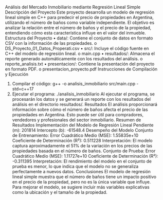 Análisis del Mercado Inmobiliario mediante Regresión Lineal Simple
Descripción del Proyecto
Este proyecto desarrolla un modelo de regresión lineal simple en C++ para predecir el precio de propiedades en Argentina, utilizando el número de baños como variable independiente. El objetivo es analizar la relación entre el número de baños y el precio de la propiedad, entendiendo cómo esta característica influye en el valor del inmueble.
Estructura del Proyecto
•	data/: Contiene el conjunto de datos en formato CSV con la información de las propiedades.
o	DS_Proyecto_01_Datos_Properati.csv
•	src/: Incluye el código fuente en C++ del modelo de regresión lineal.
o	main.cpp
•	resultados/: Almacena el reporte generado automáticamente con los resultados del análisis.
o	reporte_analisis.txt
•	presentacion/: Contiene la presentación del proyecto en formato PDF.
o	presentacion_proyecto.pdf
Instrucciones de Compilación y Ejecución
1.	Compilar el código:
g++ -o analisis_inmobiliario src/main.cpp -std=c++17
2.	Ejecutar el programa:
./analisis_inmobiliario
Al ejecutar el programa, se procesarán los datos y se generará un reporte con los resultados del análisis en el directorio resultados/.
Resultados
El análisis proporcionará información sobre cómo el número de baños afecta el precio de las propiedades en Argentina. Esto puede ser útil para compradores, vendedores y profesionales del sector inmobiliario.
Resumen de Resultados
Implementación del Modelo de Regresión Lineal
Pendiente (m): 201814
Intercepto (b): -61548.4
Desempeño del Modelo
Conjunto de Entrenamiento:
Error Cuadrático Medio (MSE): 1.55835e+10
Coeficiente de Determinación (R²): 0.511228
Interpretación: El modelo captura aproximadamente el 51% de la variación en los precios de las propiedades basada en el número de baños.
Conjunto de Prueba:
Error Cuadrático Medio (MSE): 1.11727e+10
Coeficiente de Determinación (R²): -0.311395
Interpretación: El rendimiento del modelo en el conjunto de prueba es menor, lo que indica que el modelo no se generaliza perfectamente a nuevos datos.
Conclusiones
El modelo de regresión lineal simple muestra que el número de baños tiene un impacto positivo en el precio de la propiedad, pero no es la única variable que influye.
Para mejorar el modelo, se sugiere incluir más variables explicativas como la ubicación y el tamaño de la propiedad.
